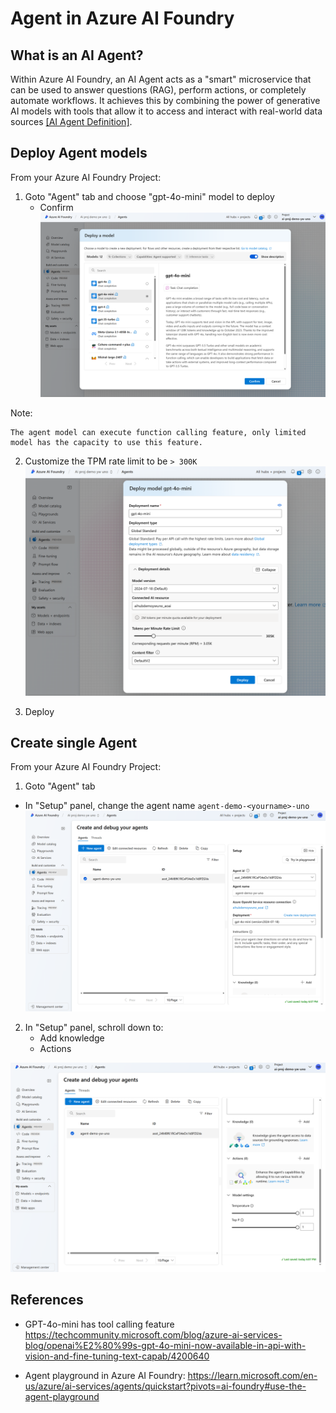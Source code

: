 # Agent in Azure AI Foundry

## What is an AI Agent?

Within Azure AI Foundry, an AI Agent acts as a "smart" microservice that can be used to answer questions (RAG), perform actions, or completely automate workflows. It achieves this by combining the power of generative AI models with tools that allow it to access and interact with real-world data sources
[[AI Agent Definition]](https://learn.microsoft.com/en-us/azure/ai-services/agents/overview#what-is-an-ai-agent).


## Deploy Agent models

From your Azure AI Foundry Project:
1. Goto "Agent" tab and choose "gpt-4o-mini" model to deploy
    * Confirm
    ![](imgs/agent_action_models.png)

Note:
```
The agent model can execute function calling feature, only limited model has the capacity to use this feature.
```

2. Customize the TPM rate limit to be `> 300K`
![](imgs/gpt_40_mini_deployment.png)

3. Deploy

## Create single Agent

From your Azure AI Foundry Project:
1. Goto "Agent" tab
 * In "Setup" panel, change the agent name `agent-demo-<yourname>-uno`
 ![](imgs/agent_ui_1.png)

2. In "Setup" panel, schroll down to:
    * Add knowledge
    * Actions

![](imgs/agent_ui_2.png)

## References
* GPT-4o-mini has tool calling feature https://techcommunity.microsoft.com/blog/azure-ai-services-blog/openai%E2%80%99s-gpt-4o-mini-now-available-in-api-with-vision-and-fine-tuning-text-capab/4200640

* Agent playground in Azure AI Foundry: https://learn.microsoft.com/en-us/azure/ai-services/agents/quickstart?pivots=ai-foundry#use-the-agent-playground






